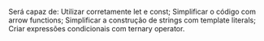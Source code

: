 Será capaz de:
	Utilizar corretamente let e const;
	Simplificar o código com arrow functions;
	Simplificar a construção de strings com template literals;
	Criar expressões condicionais com ternary operator.
